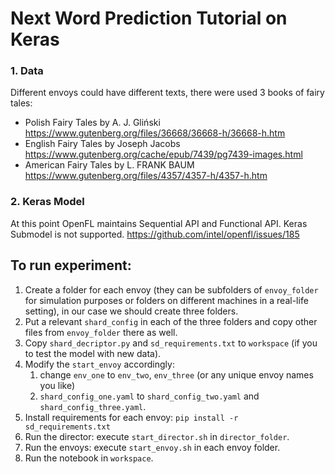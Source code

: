 # Next Word Prediction Tutorial on Keras

### 1. Data
Different envoys could have different texts, there were used 3 books of fairy tales:
- Polish Fairy Tales by A. J. Gliński https://www.gutenberg.org/files/36668/36668-h/36668-h.htm
- English Fairy Tales by Joseph Jacobs https://www.gutenberg.org/cache/epub/7439/pg7439-images.html
- American Fairy Tales by L. FRANK BAUM https://www.gutenberg.org/files/4357/4357-h/4357-h.htm

### 2. Keras Model
At this point OpenFL maintains Sequential API and Functional API. Keras Submodel is not supported.
https://github.com/intel/openfl/issues/185

## To run experiment:
1. Create a folder for each envoy (they can be subfolders of `envoy_folder` for simulation purposes or folders on different machines in a real-life setting), in our case we should create three folders.
2. Put a relevant `shard_config` in each of the three folders and copy other files from `envoy_folder` there as well.
3. Copy `shard_decriptor.py` and `sd_requirements.txt` to `workspace` (if you to test the model with new data).
4. Modify the `start_envoy` accordingly:
   1. change `env_one` to `env_two`, `env_three` (or any unique envoy names you like)
   2. `shard_config_one.yaml` to  `shard_config_two.yaml` and `shard_config_three.yaml`.
5. Install requirements for each envoy: `pip install -r sd_requirements.txt`
6. Run the director: execute `start_director.sh` in `director_folder`.
7. Run the envoys: execute `start_envoy.sh` in each envoy folder.
8. Run the notebook in `workspace`.
